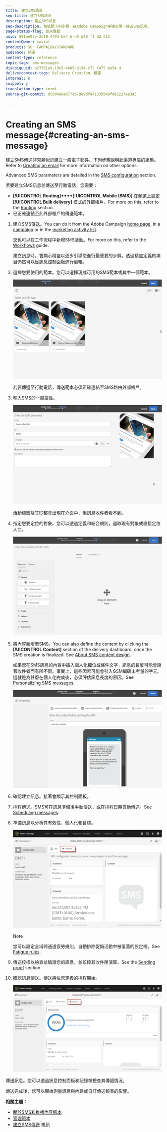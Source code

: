 ```yaml
---
title: 建立SMS訊息
seo-title: 建立SMS訊息
description: 建立SMS訊息
seo-description: 請依照下列步驟，在Adobe Campaign中建立單一傳送SMS訊息。
page-status-flag: 從未啓動
uuid: 591ae97e-2d19-4f93-be4 b-d8 d20 f1 d2 d12
contentOwner: saviat
products: SG_ CAMPAIGN/STANDARD
audience: 頻道
content-type: reference
topic-tags: sms-messages
discoiquuid: b27381a9-19e5-4b65-b194-c72 f475 ba54 d
delivercontext-tags: Delivery Creation，精靈
internal: n
snippet: y
translation-type: tm+mt
source-git-commit: d50d486ed77cb7989df47133bb49fde3227ae3a5

---
```



# Creating an SMS message{#creating-an-sms-message}

建立SMS傳送非常類似於建立一般電子郵件。下列步驟說明此渠道專屬的組態。Refer to [Creating an email](../../channels/using/creating-an-email.md) for more information on other options.

Advanced SMS parameters are detailed in the [SMS configuration](../../administration/using/configuring-sms-channel.md) section.

若要建立SMS訊息並傳送至行動電話，您需要：

* **[!UICONTROL Routing]****[!UICONTROL Mobile (SMS)]** 在頻道上設定 **[!UICONTROL Bulk delivery]** 模式的外部帳戶。For more on this, refer to the [Routing](../../administration/using/configuring-sms-channel.md#defining-an-sms-routing) section.
* 已正確連結至此外部帳戶的傳送範本。

1. 建立SMS傳送。You can do it from the Adobe Campaign [home page](../../start/using/interface-description.md#home-page), in a [campaign](../../start/using/marketing-activities.md#creating-a-marketing-activity) or in the [marketing activity list](../../start/using/programs-and-campaigns.md#creating-a-campaign).

   您也可以在工作流程中新增SMS活動。For more on this, refer to the [Workflows](../../automating/using/sms-delivery.md) guide.

   建立訊息時，會顯示精靈以逐步引導您進行最重要的步驟。透過精靈定義的項目仍然可以從訊息控制面板進行編輯。

1. 選擇您要使用的範本。您可以選擇現成可用的SMS範本或其中一個範本。

   ![](assets/sms_creation_1.png)

   若要傳遞至行動電話，傳送範本必須正確連結至SMS路由外部帳戶。

1. 輸入SMS的一般屬性。

   ![](assets/sms_creation_2.png)

   活動標籤及其ID都會出現在介面中，但訊息收件者看不到。

1. 指定您要定位的對象。您可以透過定義和結合規則，選取現有對象或直接定位人口。

   ![](assets/sms_creation_3.png)

1. 將內容新增至SMS。You can also define the content by clicking the **[!UICONTROL Content]** section of the delivery dashboard, once the SMS creation is finalized. See [About SMS content design](../../designing/using/about-sms-and-push-content-design.md).

   如果您在SMS訊息的內容中插入個人化欄位或條件文字，訊息的長度可能會隨著收件者而有所不同。事實上，這些因素可能會引入GSM編碼未考量的字元。這就是為甚麼在個人化完成後，必須評估訊息長度的原因。See [Personalizing SMS messages](../../channels/using/personalizing-sms-messages.md).

   ![](assets/sms_creation_4.png)

1. 確認建立訊息。接著會顯示其控制面板。
1. 排程傳送。SMS可在訊息準備後手動傳送，或在排程日期自動傳送。See [Scheduling messages](../../sending/using/about-scheduling-messages.md).
1. 準備訊息以分析其有效性、個人化和目標。

   ![](assets/sms_creation_6.png)

   >[!NOTE]
   >
   >您可以設定全域跨通道疲勞規則，自動排除促銷活動中被覆蓋的設定檔。See [Fatigue rules](../../administration/using/fatigue-rules.md).

1. 傳送校樣以檢查並驗證您的訊息，並監控其收件匣演算。See the [Sending proof](../../sending/using/managing-test-profiles-and-sending-proofs.md#sending-proofs) section.
1. 確認訊息傳送。傳送將依您定義的排程開始。

   ![](assets/sms_creation_7.png)

傳送訊息。您可以透過訊息控制面板和記錄檔檢查其傳遞情況。

傳送完成後，您可以開始測量訊息與內建或自訂傳送報表的影響。

**相關主題：**

* [關於SMS和推播內容版本](../../designing/using/about-sms-and-push-content-design.md)
* [管理範本](../../start/using/about-templates.md)
* [建立SMS傳送](https://helpx.adobe.com/campaign/kt/acs/using/acs-creating-a-sms-delivery-feature-video-use.html) 視訊

